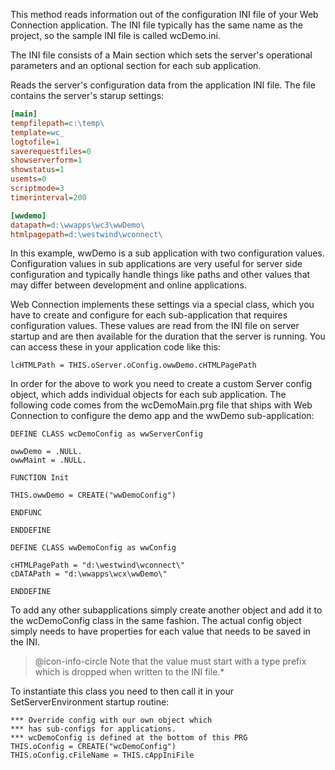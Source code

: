 ﻿This method reads information out of the configuration INI file of your Web Connection application.
The INI file typically has the same name as the project, so the sample INI file is called wcDemo.ini.

The INI file consists of a Main section which sets the server's operational parameters and an optional
section for each sub application.

Reads the server's configuration data from the application
INI file. The file contains the server's starup settings:

```ini
[main]
tempfilepath=c:\temp\
template=wc_
logtofile=1
saverequestfiles=0
showserverform=1
showstatus=1
usemts=0
scriptmode=3
timerinterval=200

[wwdemo]
datapath=d:\wwapps\wc3\wwDemo\
htmlpagepath=d:\westwind\wconnect\
```

In this example, wwDemo is a sub application with two configuration values.  Configuration values in sub applications are very useful for server side configuration and typically handle things like paths and other values that may differ between development and online applications.

Web Connection implements these settings via a special class, which you have to create and configure for each sub-application that requires configuration values. These values are read from the INI file on server startup and are then available for the duration that the server is running. You can access these in your application code like this:

```
lcHTMLPath = THIS.oServer.oConfig.owwDemo.cHTMLPagePath
```

In order for the above to work you need to create a custom Server config object, which adds individual objects for each sub application. The following code comes from the wcDemoMain.prg file that ships with Web Connection to configure the demo app and the wwDemo sub-application:

```foxpro
DEFINE CLASS wcDemoConfig as wwServerConfig

owwDemo = .NULL.
owwMaint = .NULL.

FUNCTION Init

THIS.owwDemo = CREATE("wwDemoConfig")

ENDFUNC

ENDDEFINE

DEFINE CLASS wwDemoConfig as wwConfig

cHTMLPagePath = "d:\westwind\wconnect\"
cDATAPath = "d:\wwapps\wcx\wwDemo\"

ENDDEFINE
```

To add any other subapplications simply create another object and add it to the wcDemoConfig class in the same fashion. The actual config object simply needs to have properties for each value that needs to be saved in the INI. 

> @icon-info-circle Note that the value must start with a type prefix which is dropped when written to the INI file.*

To instantiate this class you need to then call it in your SetServerEnvironment startup routine:

```foxpro
*** Override config with our own object which 
*** has sub-configs for applications.
*** wcDemoConfig is defined at the bottom of this PRG
THIS.oConfig = CREATE("wcDemoConfig")
THIS.oConfig.cFileName = THIS.cAppIniFile
```